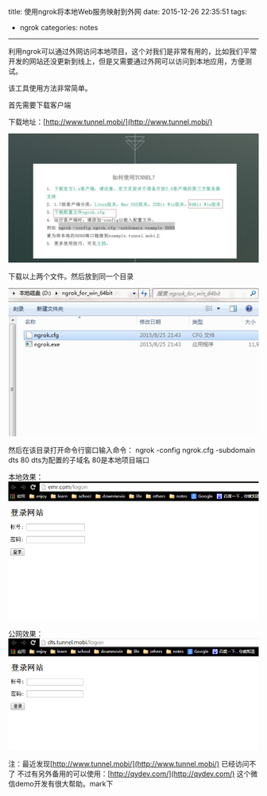 title: 使用ngrok将本地Web服务映射到外网
date: 2015-12-26 22:35:51
tags:
- ngrok
categories: notes
---

利用ngrok可以通过外网访问本地项目，这个对我们是非常有用的，比如我们平常开发的网站还没更新到线上，但是又需要通过外网可以访问到本地应用，方便测试。<!-- more -->

该工具使用方法非常简单。

首先需要下载客户端

下载地址：[http://www.tunnel.mobi/](http://www.tunnel.mobi/)

![](/images/2015122601.jpg)

下载以上两个文件。然后放到同一个目录

![](/images/2015122602.png)

然后在该目录打开命令行窗口输入命令：
ngrok -config ngrok.cfg -subdomain dts 80
dts为配置的子域名 80是本地项目端口

本地效果：
![](/images/2015122603.png)

公网效果：
![](/images/2015122604.png)


注：最近发现[http://www.tunnel.mobi/](http://www.tunnel.mobi/) 已经访问不了 不过有另外备用的可以使用：[http://qydev.com/](http://qydev.com/)
这个微信demo开发有很大帮助。mark下
